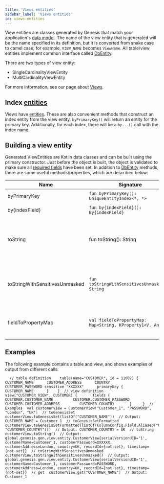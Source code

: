 ```yaml
---
title: 'Views entities'
sidebar_label: 'Views entities'
id: views-entities
---
```



View entities are classes generated by Genesis that match your application's [data model](/database/data-types/views-entities/). The name of the view entity that is generated will be the name specified in its definition, but it is converted from snake case to camel case; for example, `VIEW_NAME` becomes `ViewName`. All table/view entities implement common interface called [DbEntity](/database/database-interface/entity-db/).

There are two types of view entity:

-   SingleCardinalityViewEntity
-   MultiCardinalityViewEntity

For more information, see our page about [Views](/database/fields-tables-views/views/).

Index [entities​](/database/data-types/views-entities/#index-direct-link-to-heading)
-------------------------------------------------------------------------------------------------------------------------------------------------------

Views have [entities​](/database/data-types/views-entities/#index-direct-link-to-heading). These are also convenient methods that construct an index entity from the view entity. `byPrimaryKey()` will return an entity for the primary key. Additionally, for each index, there will be a `by...()` call with the index name.

Building a view entity[​](/database/data-types/views-entities/#building-a-view-entitydirect-link-to-heading)
-----------------------------------------------------------------------------------------------------------------------------------------------------------------------

Generated ViewEntities are Kotlin data classes and can be built using the primary constructor. Just before the object is built, the object is validated to make sure all [required fields](/database/data-types/table-entities/) have been set. In addition to [DbEntity](/database/database-interface/entity-db/) methods, there are some useful methods/properties, which are described below:

| Name | Signature | Description |
| --- | --- | --- |
| byPrimaryKey | `fun byPrimaryKey(): UniqueEntityIndex<*, *>` | gets entity by primaryKey |
| by{indexField} | `fun by{indexField}(): By{indexField}` | gets entity by index fields |
| toString | fun toString(): String | gets the string representation of the view with sensitive fields masked (for example, passwords) |
| toStringWithSensitivesUnmasked | `fun toStringWithSensitivesUnmasked(): String` | gets the string representation of view with sensitive fields(Ex: Password) unmasked |
| fieldToPropertyMap | `val fieldToPropertyMap: Map<String, KProperty1<V, Any?>>` | this is a class property that maps a field name to its property |

Examples[​](/database/data-types/views-entities/#examplesdirect-link-to-heading)
-------------------------------------------------------------------------------------------------------------------------------------------

The following example contains a table and view, and shows examples of output from different calls:

```
  // table definition    table(name="CUSTOMER", id = 11002) {      CUSTOMER_NAME      CUSTOMER_ADDRESS      COUNTRY      CUSTOMER_PASSWORD sensitive "XXXXXX"      primaryKey {        CUSTOMER_NAME      }    }  // view definition     view("CUSTOMER_VIEW", CUSTOMER) {       fields {         CUSTOMER.CUSTOMER_NAME         CUSTOMER.CUSTOMER_PASSWORD         CUSTOMER.CUSTOMER_ADDRESS         CUSTOMER.COUNTRY       }     }  // Examples  val customerView = CustomerView("Customer_1", "PASSWORD", "London", "UK")  // toGenesisSet  customerView.toGenesisSet(listOf("CUSTOMER_NAME"))  // Output: CUSTOMER_NAME = Customer_1  // toGenesisSetFormatted  customerView.toGenesisSetFormatted(listOf(ColumnConfig.Field.Aliased("COUNTRY", "CUSTOMER_COUNTRY")))  // Output: CUSTOMER_COUNTRY = UK  // toString  customerView.toString()  // Output: global.genesis.gen.view.entity.CustomerView{serialVersionUID='1', customerName=Customer_1, customerPassword=XXXXXX, customerAddress=London, country=UK, recordId={not-set}, timestamp={not-set}}  // toStringWithSensitivesUnmasked  customerView.toStringWithSensitivesUnmasked()  // Output: global.genesis.gen.view.entity.CustomerView{serialVersionUID='1', customerName=Customer_1, customerPassword=PASSWORD, customerAddress=London, country=UK, recordId={not-set}, timestamp={not-set}}  // get  customerView.get("CUSTOMER_NAME")  // Output: Customer_1
```

